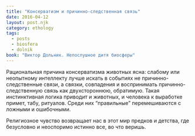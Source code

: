 ```yaml
---
title: "Консерватизм и причинно-следственная связь"
date: 2016-04-12
layout: post.njk
category: ethology
tags:
  - posts
  - biosfera
  - dolnik
book: "Виктор Дольник. Непослушное дитя биосферы"
---
```


Рациональная причина консерватизма животных ясна: слабому или неопытному интеллекту лучше искать в событиях не причинно-следственные связи, а связки, совпадения и воспринимать причинно-следственную связь как двухстороннюю, обратимую. Такая инстинктивная логика приводит и животных, и человека к выработке примет, табу, ритуалов. Среди них “правильные” перемешиваются с ложными и ошибочными.

Религиозное чувство возвращает нас в этот мир предков и детства, где безусловно и неоспоримо истинно все, во что веришь.
